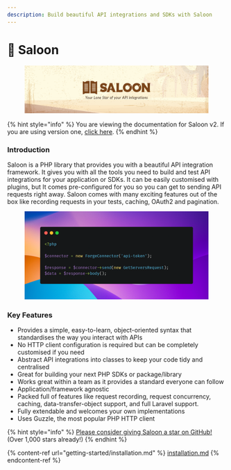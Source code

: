```yaml
---
description: Build beautiful API integrations and SDKs with Saloon
---
```


# 🤠 Saloon

<figure><img src=".gitbook/assets/header.png" alt=""><figcaption></figcaption></figure>

{% hint style="info" %}
You are viewing the documentation for Saloon v2. If you are using version one, [click here](https://app.gitbook.com/s/WZee3WHlwQmemMUmidXH/).
{% endhint %}

### Introduction

Saloon is a PHP library that provides you with a beautiful API integration framework. It gives you with all the tools you need to build and test API integrations for your application or SDKs. It can be easily customised with plugins, but It comes pre-configured for you so you can get to sending API requests right away. Saloon comes with many exciting features out of the box like recording requests in your tests, caching, OAuth2 and pagination.

<figure><img src=".gitbook/assets/carbon.png" alt=""><figcaption></figcaption></figure>

### Key Features

* Provides a simple, easy-to-learn, object-oriented syntax that standardises the way you interact with APIs
* No HTTP client configuration is required but can be completely customised if you need
* Abstract API integrations into classes to keep your code tidy and centralised
* Great for building your next PHP SDKs or package/library
* Works great within a team as it provides a standard everyone can follow
* Application/framework agnostic
* Packed full of features like request recording, request concurrency, caching, data-transfer-object support, and full Laravel support.
* Fully extendable and welcomes your own implementations
* Uses Guzzle, the most popular PHP HTTP client

{% hint style="info" %}
[Please consider giving Saloon a star on GitHub!](https://github.com/sammyjo20/saloon) (Over 1,000 stars already!)
{% endhint %}

{% content-ref url="getting-started/installation.md" %}
[installation.md](getting-started/installation.md)
{% endcontent-ref %}
